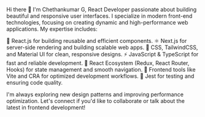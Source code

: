 Hi there 👋
I'm Chethankumar G,
React Developer passionate about building beautiful and responsive user interfaces. I specialize in modern front-end technologies, focusing on creating dynamic and high-performance web applications. My expertise includes:

🌟 React.js for building reusable and efficient components.
⚛️ Next.js for server-side rendering and building scalable web apps.
🎨 CSS, TailwindCSS, and Material UI for clean, responsive designs.
⚡ JavaScript & TypeScript for fast and reliable development.
🔄 React Ecosystem (Redux, React Router, Hooks) for state management and smooth navigation.
🚀 Frontend tools like Vite and CRA for optimized development workflows.
🧪 Jest for testing and ensuring code quality.

I'm always exploring new design patterns and improving performance optimization. Let's connect if you'd like to collaborate or talk about the latest in frontend development!


<!--
**ChethanGowda98/ChethanGowda98** is a ✨ _special_ ✨ repository because its `README.md` (this file) appears on your GitHub profile.

Here are some ideas to get you started:

- 🔭 I’m currently working on ...
- 🌱 I’m currently learning ...
- 👯 I’m looking to collaborate on ...
- 🤔 I’m looking for help with ...
- 💬 Ask me about ...
- 📫 How to reach me: ...
- 😄 Pronouns: ...
- ⚡ Fun fact: ...
-->
